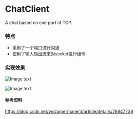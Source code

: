 # ChatClient
A chat based on one port of TCP.

### 特点 ###
* 采用了一个端口进行沟通
* 使用了输入输出流来对socket进行操作

### 实现效果 ###
![Image text](https://github.com/AFlyingSheep/ChatClient/blob/master/image/Client.jpeg)

![Image text](https://github.com/AFlyingSheep/ChatClient/blob/master/image/Server.jpeg)

#### 参考资料 ####
https://blog.csdn.net/wozaipermanent/article/details/78847738
